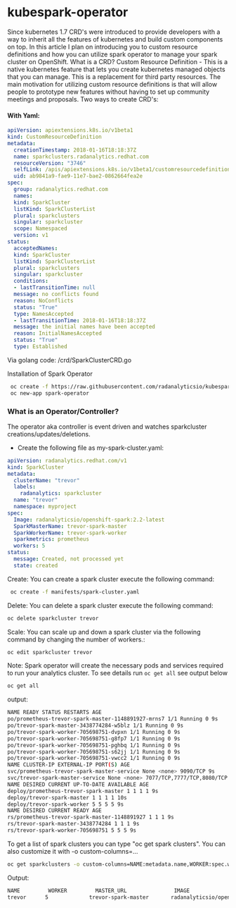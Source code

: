 # kubespark-operator

Since kubernetes 1.7 CRD's were introduced to provide developers with a way to inherit all the features of kubernetes and build custom components on top. In this article I plan on introducing you to custom resource definitions and how you can utilize spark operator to manage your spark cluster on OpenShift.
What is a CRD?
Custom Resource Definition - This is a native kubernetes feature that lets you create kubernetes managed objects that you can manage. This is a replacement for third party resources. The main motivation for utilizing custom resource definitions is that will allow people to prototype new features without having to set up community meetings and proposals. 
Two ways to create CRD's:
#### With Yaml:
```yaml
apiVersion: apiextensions.k8s.io/v1beta1
kind: CustomResourceDefinition
metadata:
  creationTimestamp: 2018-01-16T18:18:37Z
  name: sparkclusters.radanalytics.redhat.com
  resourceVersion: "3746"
  selfLink: /apis/apiextensions.k8s.io/v1beta1/customresourcedefinitions/sparkclusters.radanalytics.redhat.com
  uid: ab9841a9-fae9-11e7-bae2-0862664fea2e
spec:
  group: radanalytics.redhat.com
  names:
  kind: SparkCluster
  listKind: SparkClusterList
  plural: sparkclusters
  singular: sparkcluster
  scope: Namespaced
  version: v1
status:
  acceptedNames:
  kind: SparkCluster
  listKind: SparkClusterList
  plural: sparkclusters
  singular: sparkcluster
  conditions:
  - lastTransitionTime: null
  message: no conflicts found
  reason: NoConflicts
  status: "True"
  type: NamesAccepted
  - lastTransitionTime: 2018-01-16T18:18:37Z
  message: the initial names have been accepted
  reason: InitialNamesAccepted
  status: "True"
  type: Established
  ```
Via golang code: 
/crd/SparkClusterCRD.go

 
Installation of Spark Operator
```bash
 oc create -f https://raw.githubusercontent.com/radanalyticsio/kubespark-operator/master/manifests/sparkcluster-operator.yaml
 oc new-app spark-operator
```

### What is an Operator/Controller?
The operator aka controller is event driven and watches sparkcluster creations/updates/deletions. 
  
* Create the following file as my-spark-cluster.yaml:

```yaml
apiVersion: radanalytics.redhat.com/v1
kind: SparkCluster
metadata:
  clusterName: "trevor"
  labels:
    radanalytics: sparkcluster
  name: "trevor"
  namespace: myproject
spec:
  Image: radanalyticsio/openshift-spark:2.2-latest
  SparkMasterName: trevor-spark-master
  SparkWorkerName: trevor-spark-worker
  sparkmetrics: prometheus
  workers: 5
status:
  message: Created, not processed yet
  state: created
  ```
Create:
You can create a spark cluster execute the following command:
```bash
 oc create -f manifests/spark-cluster.yaml 
```
Delete:
You can delete a spark cluster execute the following command:
```bash 
oc delete sparkcluster trevor
```
Scale:
You can scale up and down a spark cluster via the following command by changing the number of workers.:
```bash
oc edit sparkcluster trevor
``` 
 
Note: Spark operator will create the necessary pods and services required to run your analytics cluster. To see details run `oc get all` see output below
```bash
oc get all
```
output:
```bash
NAME READY STATUS RESTARTS AGE
po/prometheus-trevor-spark-master-1148891927-mrns7 1/1 Running 0 9s
po/trevor-spark-master-3438774284-w5blz 1/1 Running 0 9s
po/trevor-spark-worker-705698751-dvpxn 1/1 Running 0 9s
po/trevor-spark-worker-705698751-g8fp7 1/1 Running 0 9s
po/trevor-spark-worker-705698751-pghbq 1/1 Running 0 9s
po/trevor-spark-worker-705698751-s62jj 1/1 Running 0 9s
po/trevor-spark-worker-705698751-vwcc2 1/1 Running 0 9s
NAME CLUSTER-IP EXTERNAL-IP PORT(S) AGE
svc/prometheus-trevor-spark-master-service None <none> 9090/TCP 9s
svc/trevor-spark-master-service None <none> 7077/TCP,7777/TCP,8080/TCP 9s
NAME DESIRED CURRENT UP-TO-DATE AVAILABLE AGE
deploy/prometheus-trevor-spark-master 1 1 1 1 9s
deploy/trevor-spark-master 1 1 1 1 10s
deploy/trevor-spark-worker 5 5 5 5 9s
NAME DESIRED CURRENT READY AGE
rs/prometheus-trevor-spark-master-1148891927 1 1 1 9s
rs/trevor-spark-master-3438774284 1 1 1 9s
rs/trevor-spark-worker-705698751 5 5 5 9s
```

To get a list of spark clusters you can type "oc get spark clusters". You can also customize it with -o custom-columns=...
```bash
oc get sparkclusters -o custom-columns=NAME:metadata.name,WORKER:spec.workers,MASTER_URL:"spec.SparkMasterName",IMAGE:"spec.Image"
```
Output:

```bash
NAME  	     WORKER     	MASTER_URL    	         IMAGE
trevor     	5    	      trevor-spark-master    	radanalyticsio/openshift-spark:2.2-latest
```
